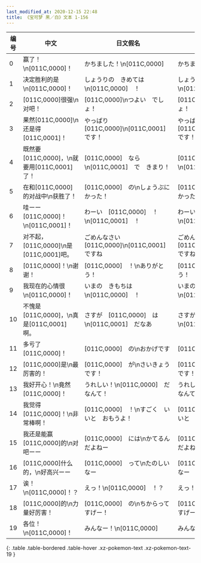```yaml
---
last_modified_at: 2020-12-15 22:48
title: 《宝可梦 黑／白》文本 1-156
---
```

| 编号 | 中文 | 日文假名 | 日文汉字 |
| ---- | ---- | ---- | --- |
| 0 | 赢了！\n[011C,0000]！ | かちました！\n[011C,0000] | かちました！\n[011C,0000] |
| 1 | 决定胜利的是\n[011C,0000]！ | しょうりの　きめては\n[011C,0000]　！ | しょうりの　きめては\n[011C,0000]　！ |
| 2 | [011C,0000]很强\n对吧！ | [011C,0000]\nつよい　でしょ！ | [011C,0000]\nつよい　でしょ！ |
| 3 | 果然[011C,0000]\n还是得[011C,0001]！ | やっぱり　[011C,0000]\n[011C,0001]　です！ | やっぱり　[011C,0000]\n[011C,0001]　です！ |
| 4 | 既然要[011C,0000]，\n就要用[011C,0001]了！ | [011C,0000]　なら\n[011C,0001]　で　きまり！ | [011C,0000]　なら\n[011C,0001]　で　きまり！ |
| 5 | 在和[011C,0000]的对战中\n获胜了！ | [011C,0000]　の\nしょうぶに　かった！ | [011C,0000]　の\nしょうぶに　かった！ |
| 6 | 哇ーー[011C,0000]！\n[011C,0001]！ | わーい　[011C,0000]　！\n[011C,0001]　！ | わーい　[011C,0000]　！\n[011C,0001]　！ |
| 7 | 对不起，[011C,0000]\n是[011C,0001]吧。 | ごめんなさい　[011C,0000]\n[011C,0001]　ですね | ごめんなさい　[011C,0000]\n[011C,0001]　ですね |
| 8 | [011C,0000]！\n谢谢！ | [011C,0000]　！\nありがとう！ | [011C,0000]　！\nありがとう！ |
| 9 | 我现在的心情很\n[011C,0000]！ | いまの　きもちは\n[011C,0000]　！ | いまの　きもちは\n[011C,0000]　！ |
| 10 | 不愧是[011C,0000]，\n真是[011C,0001]啊。 | さすが　[011C,0000]　は\n[011C,0001]　だなあ | さすが　[011C,0000]　は\n[011C,0001]　だなあ |
| 11 | 多亏了[011C,0000]！ | [011C,0000]　の\nおかげです | [011C,0000]　の\nおかげです |
| 12 | [011C,0000]是\n最厉害的！ | [011C,0000]　が\nさいきょう　です！ | [011C,0000]　が\nさいきょう　です！ |
| 13 | 我好开心！\n竟然[011C,0000]！ | うれしい！\n[011C,0000]　だなんて！ | うれしい！\n[011C,0000]　だなんて！ |
| 14 | 我觉得[011C,0000]！\n非常棒啊！ | [011C,0000]　！\nすごく　いいと　おもうよ！ | [011C,0000]　！\nすごく　いいと　おもうよ！ |
| 15 | 我还是能赢[011C,0000]的\n对吧ーー | [011C,0000]　には\nかてるんだよねー | [011C,0000]　には\nかてるんだよねー |
| 16 | [011C,0000]什么的，\n好高兴ーー | [011C,0000]　って\nたのしいなー | [011C,0000]　って\nたのしいなー |
| 17 | 诶！\n[011C,0000]！？ | えっ！\n[011C,0000]　！？ | えっ！\n[011C,0000]　！？ |
| 18 | [011C,0000]的\n力量好厉害！ | [011C,0000]　の\nちからって　すげー！ | [011C,0000]　の\nちからって　すげー！ |
| 19 | 各位！\n[011C,0000]！ | みんなー！\n[011C,0000] | みんなー！\n[011C,0000] |
{: .table .table-bordered .table-hover .xz-pokemon-text .xz-pokemon-text-19 }